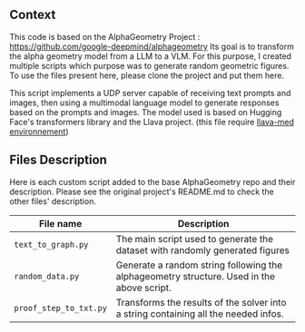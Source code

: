 ## Context
This code is based on the AlphaGeometry Project :
https://github.com/google-deepmind/alphageometry
Its goal is to transform the alpha geometry model from a LLM to a VLM. 
For this purpose, I created multiple scripts which purpose was to generate random geometric figures.
To use the files present here, please clone the project and put them here.

This script implements a UDP server capable of receiving text prompts and images, then using a multimodal 
language model to generate responses based on the prompts and images. The model used is based on Hugging Face's 
transformers library and the Llava project.
(this file require [llava-med environnement](https://github.com/microsoft/LLaVA-Med)) 

## Files Description

Here is each custom script added to the base AlphaGeometry repo and their description.
Please see the original project's README.md to check the other files' description.

| File name              | Description                                                                              |
|------------------------|------------------------------------------------------------------------------------------|
| `text_to_graph.py`     | The main script used to generate the dataset with randomly generated figures             |
| `random_data.py`       | Generate a random string following the alphageometry structure. Used in the above script.|
| `proof_step_to_txt.py` | Transforms the results of the solver into a string containing all the needed infos.      |

